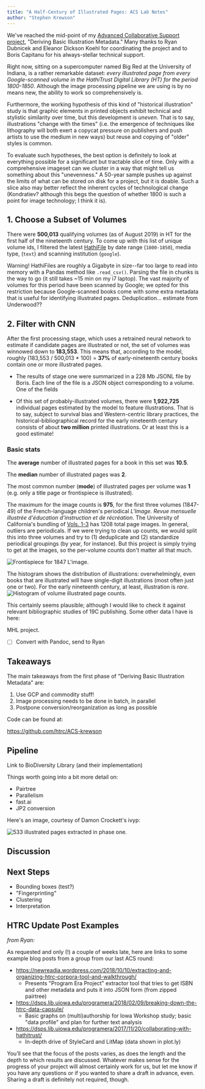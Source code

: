 ```yaml
---
title: "A Half-Century of Illustrated Pages: ACS Lab Notes"
author: "Stephen Krewson"
---
```


We've reached the mid-point of my [Advanced Collaborative Support project](https://www.hathitrust.org/hathitrust-research-center-awards-five-acs-projects), "Deriving Basic Illustration Metadata." Many thanks to Ryan Dubnicek and Eleanor Dickson Koehl for coordinating the project and to Boris Capitanu for his always-stellar technical support.

Right now, sitting on a supercomputer named Big Red at the University of Indiana, is a rather remarkable dataset: *every illustrated page from every Google-scanned volume in the HathiTrust Digital Library (HT) for the period 1800-1850*. Although the image processing pipeline we are using is by no means new, the ability to work so comprehensively is. 

Furthermore, the working hypothesis of this kind of "historical illustration" study is that graphic elements in printed objects exhibit technical and stylistic similarity over time, but this development is *uneven*. That is to say, illustrations "change with the times" (i.e. the emergence of techniques like lithography will both exert a copycat pressure on publishers and push artists to use the medium in new ways) but reuse and copying of "older" styles is common.  

To evaluate such hypotheses, the best option is definitely to look at everything possible for a significant but tractable slice of time. Only with a comprehensive imageset can we cluster in a way that might tell us something about this "unevenness." A 50-year sample pushes up against the limits of what can be stored on disk for a project, but it is doable. Such a slice also may better reflect the inherent cycles of technological change (Kondratiev? although this begs the question of whether 1800 is such a point for image technology; I think it is).   

## 1. Choose a Subset of Volumes

There were **500,013** qualifying volumes (as of August 2019) in HT for the first half of the nineteenth century. To come up with this list of unique volume ids, I filtered the latest [HathiFile](https://www.hathitrust.org/hathifiles) by date range (`1800-1850`), media type, (`text`) and scanning institution (`google`). 

Warning! HathiFiles are roughly a Gigabyte in size--far too large to read into memory with a Pandas method like `.read_csv()`.  Parsing the file in chunks is the way to go (it still takes ~15 min on my i7 laptop).  The vast majority of volumes for this period have been scanned by Google; we opted for this restriction because Google-scanned books come with some extra metadata that is useful for identifying illustrated pages. Deduplication... estimate from Underwood??

## 2. Filter with CNN

After the first processing stage, which uses a retrained neural network to estimate if candidate pages are illustrated or not, the set of volumes was winnowed down to **183,553**. This means that, according to the model, roughly (183,553 / 500,013 * 100)  = **37%** of early-nineteenth century books contain one or more illustrated pages.

  - The results of stage one were summarized in a 228 Mb JSONL file by Boris. Each line of the file is a JSON object corresponding to a volume. One of the fields 

- Of this set of probably-illustrated volumes, there were **1,922,725** individual pages estimated by the model to feature illustrations. That is to say, subject to survival bias and Western-centric library practices, the historical-bibliographical record for the early nineteenth century consists of about **two million** printed illustrations. Or at least this is a good estimate!

### Basic stats

The **average** number of illustrated pages for a book in this set was **10.5**.

The **median** number of illustrated pages was **2**.

The most common number (**mode**) of illustrated pages per volume was **1** (e.g. only a title page or frontispiece is illustrated).

The maximum for the image counts is **975**, for the first three volumes (1847-49) of the French-language children's periodical *L'Image. Revue mensuelle illustrée d'éducation d'instruction et de récréation*. The University of California's bundling of [Vols. 1-3](https://hdl.handle.net/2027/uc1.a0010191161) has 1208 total page images. In general, outliers are periodicals. If we were trying to clean up counts, we would split this into three volumes and try to (1) deduplicate and (2) standardize periodical groupings (by year, for instance). But this project is simply trying to get at the images, so the per-volume counts don't matter all that much.

![Frontispiece for 1847 *L'image*.](img/limage.jpg)

The histogram shows the distribution of illustrations: overwhelmingly, even books that are illustrated will have single-digit illustrations (most often just one or two). For the early nineteenth century, at least, illustration is *rare*.![Histogram of volume illustrated page counts.](img/phase1_histogram.png)

This certainly seems plausible; although I would like to check it against relevant bibliographic studies of 19C publishing. Some other data I have is here:

MHL project.

- [ ] Convert with Pandoc, send to Ryan

## Takeaways

The main takeaways from the first phase of "Deriving Basic Illustration Metadata" are:

1. Use GCP and commodity stuff!
2. Image processing needs to be done in batch, in parallel
3. Postpone conversion/reorganization as long as possible

Code can be found at:

https://github.com/htrc/ACS-krewson

## Pipeline

Link to BioDiversity Library (and their implementation)

Things worth going into a bit more detail on:

- Pairtree
- Parallelism
- fast.ai
- JP2 conversion

Here's an image, courtesy of Damon Crockett's ivyp:

![533 illustrated pages extracted in phase one.](img/phase1_montage_533.png)

## Discussion

## Next Steps

- Bounding boxes (test?)
- "Fingerprinting"
- Clustering
- Interpretation

## HTRC Update Post Examples

*from Ryan:*

As requested and only (!) a couple of weeks late, here are links to some example blog posts from a group from our last ACS round:

- https://newreadia.wordpress.com/2018/10/10/extracting-and-organizing-htrc-corpora-tool-and-walkthrough/
  - Presents "Program Era Project" extractor tool that tries to get ISBN and other metadata and puts it into JSON form (from zipped pairtree)
- https://dsps.lib.uiowa.edu/programera/2018/02/09/breaking-down-the-htrc-data-capsule/
  - Basic graphs on (multi)authorship for Iowa Workshop study; basic "data profile" and plan for further text analysis
- https://dsps.lib.uiowa.edu/programera/2017/11/20/collaborating-with-hathitrust/
  - In-depth drive of StyleCard and LitMap (data shown in plot.ly)

You’ll see that the focus of the posts varies, as does the length and the depth to which results are discussed. Whatever makes sense for the progress of your project will almost certainly work for us, but let me know if you have any questions or if you wanted to share a draft in advance, even. Sharing a draft is definitely not required, though.
